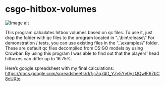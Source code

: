 # csgo-hitbox-volumes
 
![Image alt](https://imgur.com/eglBLuU.png)

This program calculates hitbox volumes based on qc files.
To use it, just drop the folder with qc files to the program located in “..\bin\release\”
For demonstration / tests, you can use existing files in the “..\examples\” folder. These are default qc files decompiled from CS:GO models by using Crowbar.
By using this program I was able to find out that the players’ head hitboxes can differ up to 16.75%.

Here’s google spreadsheet with my final calculations: https://docs.google.com/spreadsheets/d/1jcZq74D_YZy5Yy0yzQQwIF67bC8cUXto
